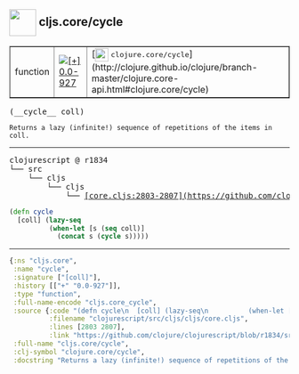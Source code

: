 ## <img width="48px" valign="middle" src="http://i.imgur.com/Hi20huC.png"> cljs.core/cycle

 <table border="1">
<tr>
<td>function</td>
<td><a href="https://github.com/cljsinfo/api-refs/tree/0.0-927"><img valign="middle" alt="[+] 0.0-927" src="https://img.shields.io/badge/+-0.0--927-lightgrey.svg"></a> </td>
<td>
[<img height="24px" valign="middle" src="http://i.imgur.com/1GjPKvB.png"> <samp>clojure.core/cycle</samp>](http://clojure.github.io/clojure/branch-master/clojure.core-api.html#clojure.core/cycle)
</td>
</tr>
</table>

 <samp>
(__cycle__ coll)<br>
</samp>

```
Returns a lazy (infinite!) sequence of repetitions of the items in coll.
```

---

 <pre>
clojurescript @ r1834
└── src
    └── cljs
        └── cljs
            └── <ins>[core.cljs:2803-2807](https://github.com/clojure/clojurescript/blob/r1834/src/cljs/cljs/core.cljs#L2803-L2807)</ins>
</pre>

```clj
(defn cycle
  [coll] (lazy-seq
          (when-let [s (seq coll)]
            (concat s (cycle s)))))
```


---

```clj
{:ns "cljs.core",
 :name "cycle",
 :signature ["[coll]"],
 :history [["+" "0.0-927"]],
 :type "function",
 :full-name-encode "cljs.core_cycle",
 :source {:code "(defn cycle\n  [coll] (lazy-seq\n          (when-let [s (seq coll)]\n            (concat s (cycle s)))))",
          :filename "clojurescript/src/cljs/cljs/core.cljs",
          :lines [2803 2807],
          :link "https://github.com/clojure/clojurescript/blob/r1834/src/cljs/cljs/core.cljs#L2803-L2807"},
 :full-name "cljs.core/cycle",
 :clj-symbol "clojure.core/cycle",
 :docstring "Returns a lazy (infinite!) sequence of repetitions of the items in coll."}

```
